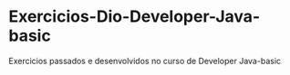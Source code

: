 # Exercicios-Dio-Developer-Java-basic
Exercicios passados e desenvolvidos no curso de Developer Java-basic
